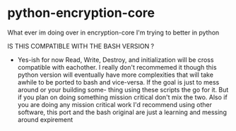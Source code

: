 # python-encryption-core
What ever im doing over in encryption-core I'm trying to better in python 

IS THIS COMPATIBLE WITH THE BASH VERSION ?
* Yes-ish for now Read, Write, Destroy, and initialization will be cross compatible with eachother. I really don't recommemed it though this python version
  will eventually have more complexities that will take awhile to be ported to bash and vice-versa. If the goal is just to mess around or your building some-
  thing using these scripts the go for it. But if you plan on doing something mission critical don't mix the two. Also if you are doing any mission critical
  work I'd recommend using other software, this port and the bash original are just a learning and messing around expirement
